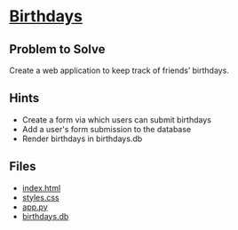 # [Birthdays](https://cs50.harvard.edu/x/2024/psets/9/birthdays/)

## Problem to Solve

Create a web application to keep track of friends’ birthdays.

## Hints

- Create a form via which users can submit birthdays
- Add a user's form submission to the database
- Render birthdays in birthdays.db

## Files

- [index.html](index.html)
- [styles.css](styles.css)
- [app.py](app.py)
- [birthdays.db](birthdays.db)


